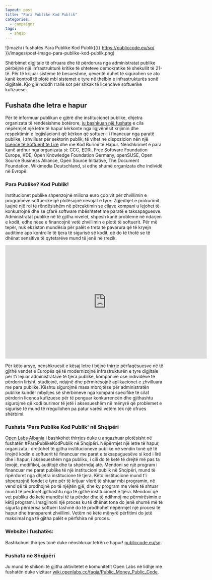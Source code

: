 ```yaml
---
layout: post
title: "Para Publike Kod Publik"
categories:
  - campaigns
tags:
  - shqip
---
```

![Imazhi i fushatës Para Publike Kod Publik]({{ https://publiccode.eu/sq/ }}/images/post-image-para-publike-kod-publik.png)

Shërbimet digjitale të ofruara dhe të përdorura nga administratat publike përbëjnë një infrastrukturë kritike të shteteve demokratike të shekullit të 21-të. Për të krijuar sisteme të besueshme, qeveritë duhet të sigurohen se ato kanë kontroll të plotë mbi sistemet e tyre në thelbin e infrastrukturës sonë digjitale. Kjo gjë ndodh rrallë sot për shkak të licencave softuerike kufizuese.

## Fushata dhe letra e hapur
Për të informuar publikun e gjërë dhe institucionet publike, dhjetra organizata të rëndësishme botërore, [ju bashkuan një fushate](https://publiccode.eu/sq/) e cila nëpërmjet një letre të hapur kërkonte nga ligjvënësit krijimin dhe respektimin e legjislacionit që kërkon që softuer-i i financuar nga paratë publike, i zhvilluar për sektorin publik, të vihet në dispozicion nën një [licencë të Softuerit të Lirë](https://sq.wikipedia.org/wiki/Programi_kompjuterik_i_lir%C3%AB) dhe me Kod Burimi të Hapur. Nënshkrimet e para kanë ardhur nga organizata si: CCC, EDRi, Free Software Foundation Europe, KDE, Open Knowledge Foundation Germany, openSUSE, Open Source Business Alliance, Open Source Initiative, The Document Foundation, Wikimedia Deutschland, si edhe shumë organizata dhe individë në Evropë.

### Para Publike? Kod Publik!
Institucionet publike shpenzojnë miliona euro çdo vit për zhvillimin e programeve softuerike që plotësojnë nevojat e tyre. Zgjedhjet e prokurimit luajnë një rol të rëndësishëm në përcaktimin se cilave kompani u lejohet të konkurrojnë dhe se çfarë software mbështetet me paratë e taksapaguesve. Administratat publike në të gjitha nivelet, shpesh kanë probleme në ndarjen e kodit, edhe nëse e financojnë vetë zhvillimin e plotë të softuerit. Për më tepër, nuk ekziston mundësia për palët e treta të pavarura që të kryejn auditime apo kontrolle të tjera të sigurisë së kodit, që do të thotë se të dhënat sensitive të qytetarëve mund të jenë në rrezik.
<iframe width="640" height="360" src="https://www.youtube-nocookie.com/embed/iuVUzg6x2yo?controls=0&showinfo=0" frameborder="0" allowfullscreen></iframe> 

Për këto arsye, nënshkruesit e kësaj letre i bëjnë thirrje përfaqësuesve në të gjithë vendet e Europës që të modernizojnë infrastrukturën e tyre digjitale për t’i lejuar administratave të tjera publike, kompanive ose individëve të përdorin lirisht, studiojnë, ndajnë dhe përmirësojnë aplikacionet e zhvilluara me para publike. Kështu sigurojmë masa mbrojtëse për administratën publike kundër mbylljes së shërbimeve nga kompani specifike të cilat përdorin licenca kufizuese për të penguar konkurrencën dhe gjithashtu sigurojmë që kodi burimor të jetë i aksesueshëm në mënyrë që problemet e sigurisë të mund të rregullohen pa patur varësi vetëm tek një ofrues shërbimi.

### Fushata 'Para Publike Kod Publik' në Shqipëri
[Open Labs Albania](https://openlabs.cc/) i bashkohet thirrjes duke u angazhuar plotësisht në fushatën #ParaPublikeKodPublik në Shqipëri. Nëpërmjet një letre të hapur, organizata i drejtohet të gjitha institucioneve publike në vendin tonë që të lirojnë kodin e softuerit të financuar me parat e taksapaguesëve si kod i lirë dhe i hapur, i aksesueshëm nga publiku, i cili do të ketë të drejtë më pas ta lexojë, modifikoj, auditojë dhe ta shpërndaj atë. Mendoni se një program i financuar me parat publike të një institucioni publik në Shqipëri, mund të ripërdoret nga dhjetra institucione të tjera. Këto institucione mund t'i shpenzojnë fondet e tyre për të krijuar vlerë të shtuar mbi programin, në vend që të prodhojnë po të njëjtën gjë, dhe ky program me vlerë të shtuar mund të përdoret gjithashtu nga të gjithë institucionet e tjera. Mendoni që vet publiku do ketë mundësi të ta përdor dhe të ndihmoj me përmirësimin e këtij programi. Imagjinoni një proces ku të dhënat tona do jenë shumë më të sigurta përderisa softueri tashmë do të prodhohet nëpërmjet një procesi të hapur dhe transparent zhvillimi. Vetëm në këtë mënyrë përfitimi do jetë maksimal nga të gjitha palët e përfshira në proces. 

### Website i fushatës: 
Bashkohuni thirrjes tonë duke nënshkruar letrën e hapur! [publiccode.eu/sq](https://publiccode.eu/sq/).

### Fushata në Shqipëri
Ju mund të shikoni të gjitha aktivitetet e komunitetit Open Labs në lidhje me fushatën duke vizituar [wiki.openlabs.cc/faqja/Public_Money_Public_Code](https://wiki.openlabs.cc/faqja/Public_Money_Public_Code).

